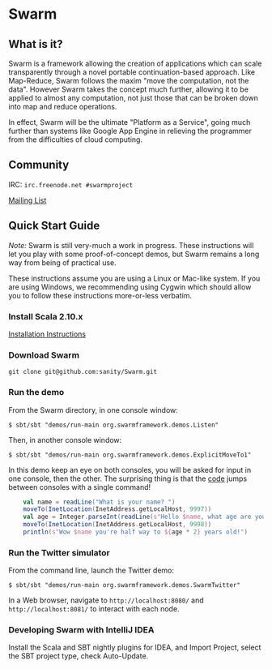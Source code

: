 # Swarm

## What is it?

Swarm is a framework allowing the creation of applications which can scale transparently through a novel portable continuation-based approach. Like Map-Reduce, Swarm follows the maxim "move the computation, not the data". However Swarm takes the concept much further, allowing it to be applied to almost any computation, not just those that can be broken down into map and reduce operations.

In effect, Swarm will be the ultimate "Platform as a Service", going much further than systems like Google App Engine in relieving the programmer from the difficulties of cloud computing.

## Community

IRC: `irc.freenode.net #swarmproject`

[Mailing List](http://groups.google.com/group/swarm-discuss)


## Quick Start Guide

*Note:* Swarm is still very-much a work in progress.  These instructions will let you play with some proof-of-concept demos, but Swarm remains a long way from being of practical use.

These instructions assume you are using a Linux or Mac-like system. If you are using Windows, we recommending using Cygwin which should allow you to follow these instructions more-or-less verbatim.

### Install Scala 2.10.x

[Installation Instructions](http://www.scala-lang.org/downloads)

### Download Swarm

`git clone git@github.com:sanity/Swarm.git`

### Run the demo

From the Swarm directory, in one console window:

`$ sbt/sbt "demos/run-main org.swarmframework.demos.Listen"`

Then, in another console window:

`$ sbt/sbt "demos/run-main org.swarmframework.demos.ExplicitMoveTo1"`

In this demo keep an eye on both consoles, you will be asked for input in one console, then the other.  The
surprising thing is that the [code](https://github.com/sanity/Swarm/blob/master/swarm-demos/src/main/scala/swarm/demos/ExplicitMoveTo1.scala)
jumps between consoles with a single command!

```scala
    val name = readLine("What is your name? ")
    moveTo(InetLocation(InetAddress.getLocalHost, 9997))
    val age = Integer.parseInt(readLine(s"Hello $name, what age are you? "))
    moveTo(InetLocation(InetAddress.getLocalHost, 9998))
    println(s"Wow $name you're half way to ${age * 2} years old!")
```

### Run the Twitter simulator

From the command line, launch the Twitter demo:

`$ sbt/sbt "demos/run-main org.swarmframework.demos.SwarmTwitter"`

In a Web browser, navigate to `http://localhost:8080/` and `http://localhost:8081/` to interact with each node.

### Developing Swarm with IntelliJ IDEA

Install the Scala and SBT nightly plugins for IDEA, and Import Project, select the SBT 
project type, check Auto-Update.

